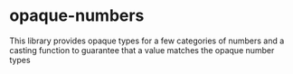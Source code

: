 # opaque-numbers

This library provides opaque types for a few categories of numbers and a casting function to guarantee that a value matches the opaque number types
